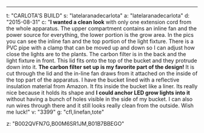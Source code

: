 ---
t: "CARLOTA'S BUILD"
s: "latelaranadecarlota"
a: "latelaranadecarlota"
d: "2015-08-31"
c: "<strong>I wanted a clean look</strong> with only one extension cord from the whole apparatus. The upper compartment contains an inline fan and the power source for everything, the lower portion is the grow area. In the pics you can see the inline fan and the top portion of the light fixture. There is a PVC pipe with a clamp that can be moved up and down so I can adjust how close the lights are to the plants. The carbon filter is in the back and the light fixture in front. This lid fits onto the top of the bucket and they protrude down into it. <strong>The carbon filter set up is my favorite part of the design! </strong>It is cut through the lid and the in-line fan draws from it attached on the inside of the top part of the apparatus. 
I have the bucket lined with a reflective insulation material from Amazon. It fits inside the bucket like a liner. Its really nice because it holds its shape and <strong>I could anchor LED grow lights into it</strong> without having a bunch of holes visible in the side of my bucket. I can also run wires through there and it still looks really clean from the outside. Wish me luck!"
v: "3399"
g: "cfl,linefan,tote"

z: "B002QVFN7G,B00M6SR1JM,B01B7BBEGO"
